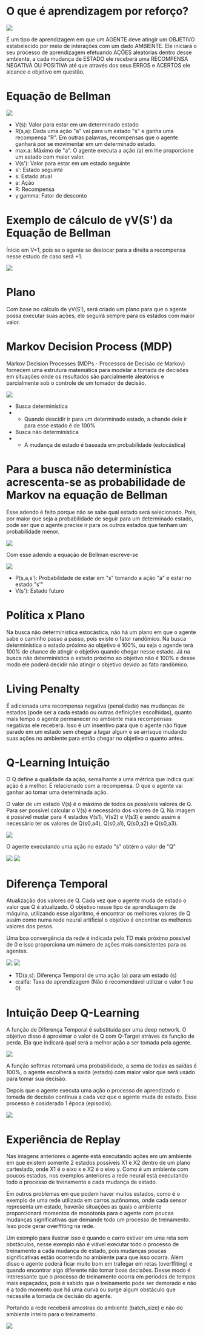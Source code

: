 # O que é aprendizagem por reforço?

![](01-aprendizagem-por-reforco.png)

É um tipo de aprendizagem em que um AGENTE deve atingir um OBJETIVO estabelecido por meio de interações com um dado AMBIENTE. Ele iniciará o seu processo de aprendizagem efetuando AÇÕES aleatórias dentro desse ambiente, a cada mudança de ESTADO ele receberá uma RECOMPENSA NEGATIVA OU POSITIVA até que através dos seus ERROS e ACERTOS ele alcance o objetivo em questão.

# Equação de Bellman

![](02-equacao-bellman.png)

* V(s): Valor para estar em um determinado estado
* R(s,a): Dada uma ação "a" vai para um estado "s" e ganha uma recompensa "R". Em outras palavras, recompensas que o agente ganhará por se movimentar em um determinado estado.
* max.a: Máximo de "a". O agente executa a ação (a) em lhe proporcione um estado com maior valor.
* V(s'): Valor para estar em um estado seguinte
* s': Estado seguinte
* s: Estado atual
* a: Ação
* R: Recompensa
* γ:gamma: Fator de desconto

# Exemplo de cálculo de γV(S') da Equação de Bellman

Ínicio em V=1, pois se o agente se deslocar para a direita a recompensa nesse estudo de caso será +1.

![](03-equacao-bellman.png)

# Plano

Com base no cálculo de γV(S'), será criado um plano para que o agente possa executar suas ações, ele seguirá sempre para os estados com maior valor.

# Markov Decision Process (MDP)

Markov Decision Processes (MDPs - Processos de Decisão de Markov) fornecem uma estrutura matemática para modelar a tomada de decisões em situações onde os resultados são parcialmente aleatórios e parcialmente sob o controle de um tomador de decisão.

![](04-markov-decision-process.png)

* Busca determinística
* * Quando descidir ir para um determinado estado, a chande dele ir para esse estado é de 100%
* Busca não determinística
* * A mudança de estado é baseada em probabilidade (estocástica)

# Para a busca não determinística acrescenta-se as probabilidade de Markov na equação de Bellman

Esse adendo é feito porque não se sabe qual estado será selecionado. Pois, por maior que seja a probabilidade de seguir para um determinado estado, pode ser que o agente precise ir para os outros estados que tenham um probabilidade menor.

![](05-markov-decision-process.png)

Com esse adendo a equação de Bellman escreve-se

![](06-markov-decision-process.png)

* P(s,a,s'): Probabilidade de estar em "s" tomando a ação "a" e estar no estado "s'"
* V(s'): Estado futuro

# Política x Plano

Na busca não determínistica estocástica, não há um plano em que o agente sabe o caminho passo a passo, pois existe o fator randômico. Na busca determinística o estado próximo ao objetivo é 100%, ou seja o agende terá 100% de chance de atingir o objetivo quando chegar nesse estado. Já na busca não determinística o estado próximo ao objetivo não é 100% e desse modo ele poderá decidir não atingir o objetivo devido ao fato randômico.

# Living Penalty

É adicionada uma recompensa negativa (penalidade) nas mudanças de estados (pode ser a cada estado ou outras definições escolhidas), quanto mais tempo o agente permanecer no ambiente mais recompensas negativas ele receberá. Isso é um insentivo para que o agente não fique parado em um estado sem chegar a lugar algum e se arrisque mudando suas ações no ambiente para então chegar no objetivo o quanto antes.

# Q-Learning Intuição

O Q define a qualidade da ação, semalhante a uma métrica que indica qual ação é a melhor. É relacionado com a recompensa. O que o agente vai ganhar ao tomar uma determinada ação.

O valor de um estado V(s) é o máximo de todos os possíveis valores de Q. Para ser possível calcular o V(s) é necessário dos valores de Q. Na imagem é possível mudar para 4 estados V(s1), V(s2) e V(s3) e sendo assim é necessário ter os valores de Q(s0,a4), Q(s0,a1), Q(s0,a2) e Q(s0,a3).

![](07-q-learning.png)

O agente executando uma ação no estado "s" obtém o valor de "Q"

![](08-q-learning.png)
![](09-q-learning.png)

# Diferença Temporal

Atualização dos valores de Q. Cada vez que o agente muda de estado o valor que Q é atualizado. O objetivo nesse tipo de aprendizagem de máquina, utilizando esse algoritmo, é encontrar os melhores valores de Q assim como numa rede neural artificial o objetivo é encontrar os melhores valores dos pesos.

Uma boa convergência da rede é indicada pelo TD mais próximo possível de 0 e isso proporciona um número de ações mais consistentes para os agentes.

![](10-diferenca-temporal.png)
![](11-diferenca-temporal.png)

* TD(a,s): Diferença Temporal de uma ação (a) para um estado (s)
* α:alfa: Taxa de aprendizagem (Não é recomendável utilizar o valor 1 ou 0)

# Intuição Deep Q-Learning

A função de Diferença Temporal é substituída por uma deep network. O objetivo disso é aproximar o valor de Q com Q-Target atráves da função de perda. Ela que indicará qual será a melhor ação a ser tomada pela agente.

![](12-deep-q-learning.png)

A função softmax retornará uma probabilidade, a soma de todas as saídas é 100%, o agente escolherá a saída (estado) com maior valor que será usado para tomar sua decisão.

Depois que o agente executa uma ação o processo de aprendizado e tomada de decisão continua a cada vez que o agente muda de estado. Esse processo é cosiderado 1 época (episodio).

![](13-deep-q-learning.png)

# Experiência de Replay

Nas imagens anteriores o agente está executando ações em um ambiente em que existem somente 2 estados possíveis X1 e X2 dentro de um plano cartesiado, onde X1 é o eixo x e X2 é o eixo y. Como é um ambiente com poucos estados, nos exemplos anteriores a rede neural está executando todo o processo de treinamento a cada mudança de estado.

Em outros problemas em que podem haver muitos estados, como é o exemplo de uma rede utilizada em carros autônomos, onde cada sensor representa um estado, haverão situações as quais o ambiente proporcionará momentos de monotonia para o agente com poucas mudanças significativas que demande todo um processo de treinamento. Isso pode gerar overffiting na rede.

Um exemplo para ilustrar isso é quando o carro estiver em uma reta sem obstáculos, nesse exemplo não é viável executar todo o processo de treinamento a cada mudança de estado, pois mudanças poucas significativas estão ocorrendo no ambiente para que isso ocorra. Além disso o agente poderá ficar muito bom em trafegar em retas (overffiting) e quando encontrar algo diferente não tomar boas decisões. Desse modo é interessante que o processo de treinamento ocorra em períodos de tempos mais espaçados, pois é sabido que o treinamento pode ser demorado e não é a todo momento que há uma curva ou surge algum obstáculo que necessite a tomada de decisão do agente.

Portando a rede receberá amostras do ambiente (batch_size) e não do ambiente inteiro para o treinamento.

![](14-experiencia-de-replay.png)